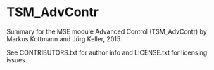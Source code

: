 TSM_AdvContr
=============

Summary for the MSE module Advanced Control (TSM_AdvContr)
by Markus Kottmann and Jürg Keller, 2015.

See CONTRIBUTORS.txt for author info and LICENSE.txt for licensing issues.
